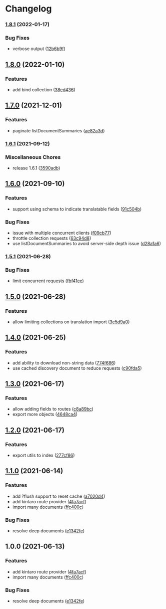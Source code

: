 # Changelog

### [1.8.1](https://www.github.com/blinkk/amagaki-plugin-kintaro/compare/v1.8.0...v1.8.1) (2022-01-17)


### Bug Fixes

* verbose output ([12b6b9f](https://www.github.com/blinkk/amagaki-plugin-kintaro/commit/12b6b9fd30bf2327ace8683b32640c7ef266ccab))

## [1.8.0](https://www.github.com/blinkk/amagaki-plugin-kintaro/compare/v1.7.0...v1.8.0) (2022-01-10)


### Features

* add bind collection ([38ed436](https://www.github.com/blinkk/amagaki-plugin-kintaro/commit/38ed43658d4f92c72be1997ce1d9e88a59e1a008))

## [1.7.0](https://www.github.com/blinkk/amagaki-plugin-kintaro/compare/v1.6.1...v1.7.0) (2021-12-01)


### Features

* paginate listDocumentSummaries ([ae82a3d](https://www.github.com/blinkk/amagaki-plugin-kintaro/commit/ae82a3d9d299a8b1751e8669b0df3ba271cc43ef))

### [1.6.1](https://www.github.com/blinkk/amagaki-plugin-kintaro/compare/v1.6.0...v1.6.1) (2021-09-12)


### Miscellaneous Chores

* release 1.6.1 ([3590adb](https://www.github.com/blinkk/amagaki-plugin-kintaro/commit/3590adb29fbe7bc4b5802b4249b01004b5b4c570))

## [1.6.0](https://www.github.com/blinkk/amagaki-plugin-kintaro/compare/v1.5.1...v1.6.0) (2021-09-10)


### Features

* support using schema to indicate translatable fields ([91c504b](https://www.github.com/blinkk/amagaki-plugin-kintaro/commit/91c504b091495d0e2e25d8c41eaa5d8d705c30cf))


### Bug Fixes

* issue with multiple concurrent clients ([f09cb77](https://www.github.com/blinkk/amagaki-plugin-kintaro/commit/f09cb77cceb6768cf3bc211ef5071f4fa47b649a))
* throttle collection requests ([63c94d8](https://www.github.com/blinkk/amagaki-plugin-kintaro/commit/63c94d8b861532a85491f8351a8f5244f5fadf3c))
* use listDocumentSummaries to avoid server-side depth issue ([d28a1a6](https://www.github.com/blinkk/amagaki-plugin-kintaro/commit/d28a1a6d1851865a95b189f03aa032da3c320c46))

### [1.5.1](https://www.github.com/blinkk/amagaki-plugin-kintaro/compare/v1.5.0...v1.5.1) (2021-06-28)


### Bug Fixes

* limit concurrent requests ([fbf41ee](https://www.github.com/blinkk/amagaki-plugin-kintaro/commit/fbf41eeec19e84cf7d51585802838f8cc0efd9f2))

## [1.5.0](https://www.github.com/blinkk/amagaki-plugin-kintaro/compare/v1.4.0...v1.5.0) (2021-06-28)


### Features

* allow limiting collections on translation import ([3c5d9a0](https://www.github.com/blinkk/amagaki-plugin-kintaro/commit/3c5d9a0f4e509784f41b74f673aa8fc2c9b5aff4))

## [1.4.0](https://www.github.com/blinkk/amagaki-plugin-kintaro/compare/v1.3.0...v1.4.0) (2021-06-25)


### Features

* add ability to download non-string data ([774f686](https://www.github.com/blinkk/amagaki-plugin-kintaro/commit/774f686fd2d219219b898247b46a415c4f776e9d))
* use cached discovery document to reduce requests ([c90fda5](https://www.github.com/blinkk/amagaki-plugin-kintaro/commit/c90fda5ccf4492ffb52ef1b06d886000351d6dc5))

## [1.3.0](https://www.github.com/blinkk/amagaki-plugin-kintaro/compare/v1.2.0...v1.3.0) (2021-06-17)


### Features

* allow adding fields to routes ([c8a89bc](https://www.github.com/blinkk/amagaki-plugin-kintaro/commit/c8a89bc30a0ddf47e5b749082fb4c7578ed515c3))
* export more objects ([4648ca4](https://www.github.com/blinkk/amagaki-plugin-kintaro/commit/4648ca4f01bde2498fdb6a5a0e14fd6c1e1dbe0a))

## [1.2.0](https://www.github.com/blinkk/amagaki-plugin-kintaro/compare/v1.1.0...v1.2.0) (2021-06-17)


### Features

* export utils to index ([277cf86](https://www.github.com/blinkk/amagaki-plugin-kintaro/commit/277cf8607a5f8aae5a529aba701e23fdecbe89cc))

## [1.1.0](https://www.github.com/blinkk/amagaki-plugin-kintaro/compare/v1.0.0...v1.1.0) (2021-06-14)


### Features

* add ?flush support to reset cache ([a7020d4](https://www.github.com/blinkk/amagaki-plugin-kintaro/commit/a7020d47adea1da5d701bc9ca4755a0692437e6d))
* add kintaro route provider ([4fa7acf](https://www.github.com/blinkk/amagaki-plugin-kintaro/commit/4fa7acf8abf909aa43cfdf9d2ffe277316fcb27a))
* import many documents ([ffc400c](https://www.github.com/blinkk/amagaki-plugin-kintaro/commit/ffc400c84f284c8ab4b698afdb217fa2bdcbb0de))


### Bug Fixes

* resolve deep documents ([e1342fe](https://www.github.com/blinkk/amagaki-plugin-kintaro/commit/e1342fe0218246ee5c1465368c958da5649b31c1))

## 1.0.0 (2021-06-13)


### Features

* add kintaro route provider ([4fa7acf](https://www.github.com/blinkk/amagaki-plugin-kintaro/commit/4fa7acf8abf909aa43cfdf9d2ffe277316fcb27a))
* import many documents ([ffc400c](https://www.github.com/blinkk/amagaki-plugin-kintaro/commit/ffc400c84f284c8ab4b698afdb217fa2bdcbb0de))


### Bug Fixes

* resolve deep documents ([e1342fe](https://www.github.com/blinkk/amagaki-plugin-kintaro/commit/e1342fe0218246ee5c1465368c958da5649b31c1))
